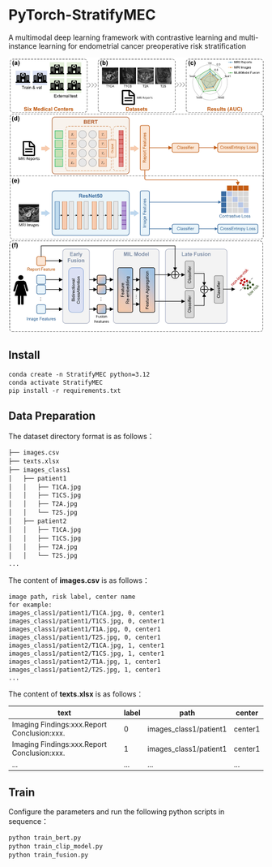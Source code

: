 # PyTorch-StratifyMEC

A multimodal deep learning framework with contrastive learning and multi-instance learning for endometrial cancer preoperative risk stratification

![figure2](./assets/figure2.jpg)

## Install

```
conda create -n StratifyMEC python=3.12
conda activate StratifyMEC
pip install -r requirements.txt
```

## Data Preparation 

The dataset directory format is as follows：

```bash
├── images.csv
├── texts.xlsx
├── images_class1
│   ├── patient1
│   │   ├── T1CA.jpg
│   │   ├── T1CS.jpg
│   │   ├── T2A.jpg
│   │   └── T2S.jpg
│   ├── patient2
│   │   ├── T1CA.jpg
│   │   ├── T1CS.jpg
│   │   ├── T2A.jpg
│   │   └── T2S.jpg
...
```

The content of **images.csv** is as follows：

```
image path, risk label, center name
for example:
images_class1/patient1/T1CA.jpg, 0, center1
images_class1/patient1/T1CS.jpg, 0, center1
images_class1/patient1/T1A.jpg, 0, center1
images_class1/patient1/T2S.jpg, 0, center1
images_class1/patient2/T1CA.jpg, 1, center1
images_class1/patient2/T1CS.jpg, 1, center1
images_class1/patient2/T1A.jpg, 1, center1
images_class1/patient2/T2S.jpg, 1, center1
...
```

The content of **texts.xlsx** is as follows：

| text                                        | label | path                   | center  |
| ------------------------------------------- | ----- | ---------------------- | ------- |
| Imaging Findings:xxx.Report Conclusion:xxx. | 0     | images_class1/patient1 | center1 |
| Imaging Findings:xxx.Report Conclusion:xxx. | 1     | images_class1/patient1 | center1 |
| ...                                         | ...   | ...                    | ...     |

## Train

Configure the parameters and run the following python scripts in sequence：

```bash
python train_bert.py
python train_clip_model.py
python train_fusion.py
```

